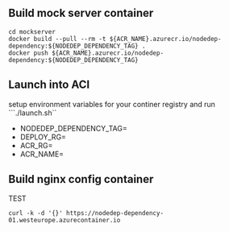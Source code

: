 

## Build mock server container

```
cd mockserver
docker build --pull --rm -t ${ACR_NAME}.azurecr.io/nodedep-dependency:${NODEDEP_DEPENDENCY_TAG} .
docker push ${ACR_NAME}.azurecr.io/nodedep-dependency:${NODEDEP_DEPENDENCY_TAG}
```

## Launch into ACI

setup environment variables for your continer registry and run ```./launch.sh``


* NODEDEP_DEPENDENCY_TAG=
* DEPLOY_RG=
* ACR_RG=
* ACR_NAME=

## Build nginx config container

TEST
```
curl -k -d '{}' https://nodedep-dependency-01.westeurope.azurecontainer.io
```

